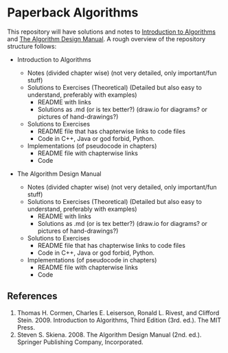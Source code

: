 # Paperback Algorithms

This repository will have solutions and notes to [Introduction to Algorithms](https://mitpress.mit.edu/books/introduction-algorithms-third-edition) and [The Algorithm Design Manual](http://www.algorist.com/). A rough overview of the repository structure follows:

* Introduction to Algorithms
    * Notes (divided chapter wise) (not very detailed, only important/fun stuff)
    * Solutions to Exercises (Theoretical) (Detailed but also easy to understand, preferably with examples)
        * README with links
        * Solutions as .md (or is tex better?) (draw.io for diagrams? or pictures of hand-drawings?)
    * Solutions to Exercises
        * README file that has chapterwise links to code files
        * Code in C++, Java or god forbid, Python.
    * Implementations (of pseudocode in chapters)
        * README file with chapterwise links
        * Code

* The Algorithm Design Manual
    * Notes (divided chapter wise) (not very detailed, only important/fun stuff)
    * Solutions to Exercises (Theoretical) (Detailed but also easy to understand, preferably with examples)
        * README with links
        * Solutions as .md (or is tex better?) (draw.io for diagrams? or pictures of hand-drawings?)
    * Solutions to Exercises
        * README file that has chapterwise links to code files
        * Code in C++, Java or god forbid, Python.
    * Implementations (of pseudocode in chapters)
        * README file with chapterwise links
        * Code

## References

1. Thomas H. Cormen, Charles E. Leiserson, Ronald L. Rivest, and Clifford Stein. 2009. Introduction to Algorithms, Third Edition (3rd. ed.). The MIT Press.
2. Steven S. Skiena. 2008. The Algorithm Design Manual (2nd. ed.). Springer Publishing Company, Incorporated.
